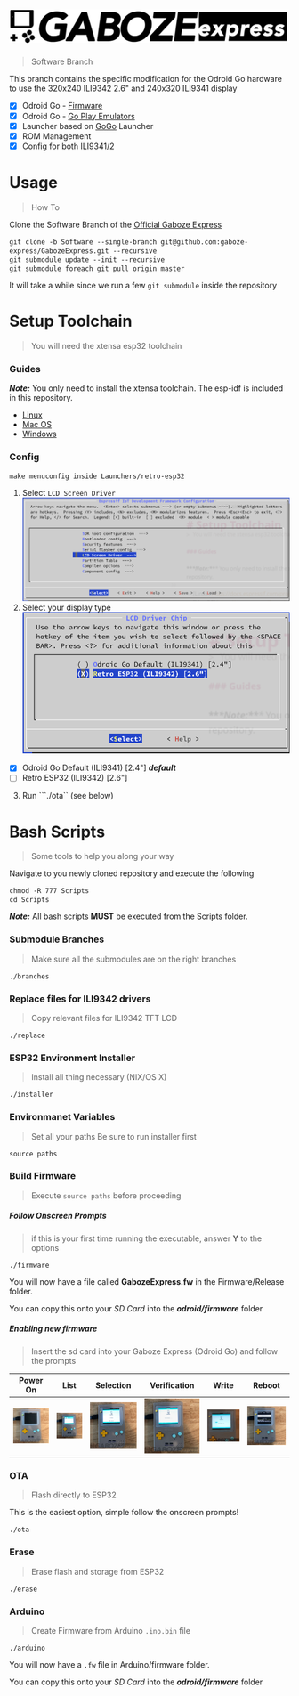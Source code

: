 # ![Gaboze Express](Assets/GabozeExpress.png)
> Software Branch

This branch contains the specific modification for the Odroid Go hardware to use the 320x240 ILI9342 2.6" and 240x320 ILI9341 display

- [x] Odroid Go - [Firmware](https://github.com/OtherCrashOverride/odroid-go-firmware)
- [x] Odroid Go - [Go Play Emulators](https://github.com/OtherCrashOverride/go-play)
- [x] Launcher based on [GoGo](https://bitbucket.org/odroid_go_stuff/gogo/src/master/) Launcher
- [x] ROM Management
- [x] Config for both ILI9341/2 

# Usage
> How To

Clone the Software Branch of the [Official Gaboze Express](https://github.com/gaboze-express/GabozeExpress)

```shell
git clone -b Software --single-branch git@github.com:gaboze-express/GabozeExpress.git --recursive
git submodule update --init --recursive
git submodule foreach git pull origin master
```
It will take a while since we run a few ```git submodule``` inside the repository

# Setup Toolchain
> You will need the xtensa esp32 toolchain

### Guides

***Note:*** You only need to install the xtensa toolchain. The esp-idf is included in this repository.

- [Linux](https://docs.espressif.com/projects/esp-idf/en/latest/get-started/linux-setup.html)
- [Mac OS](https://docs.espressif.com/projects/esp-idf/en/latest/get-started/macos-setup.html)
- [Windows](https://docs.espressif.com/projects/esp-idf/en/latest/get-started/windows-setup-scratch.html)



### Config
```
make menuconfig inside Launchers/retro-esp32
```

1. Select ```LCD Screen Driver``` ![LCD Screen Driver](Assets/menuconfig.png)
2. Select your display type ![LCD Driver Chip](Assets/driver.png)
  - [x] Odroid Go Default (ILI9341) [2.4"] ***default***
  - [ ] Retro ESP32 (ILI9342) [2.6"]
3. Run ```./ota`` (see below)

# Bash Scripts
> Some tools to help you along your way

Navigate to you newly cloned repository and execute the following
```
chmod -R 777 Scripts
cd Scripts
```

***Note:*** All bash scripts **MUST** be executed from the Scripts folder.


### Submodule Branches
> Make sure all the submodules are on the right branches

```
./branches
```

### Replace files for ILI9342 drivers
> Copy relevant files for ILI9342 TFT LCD

```
./replace
```

### ESP32 Environment Installer
> Install all thing necessary (NIX/OS X)

```
./installer
```

### Environmanet Variables
> Set all your paths
Be sure to run installer first

```
source paths
```

### Build Firmware

> Execute ```source paths``` before proceeding


##### Follow Onscreen Prompts
> if this is your first time running the executable, answer **Y** to the options

```
./firmware
```

You will now have a file called **GabozeExpress.fw** in the Firmware/Release folder.

You can copy this onto your *SD Card* into the ***odroid/firmware*** folder

##### Enabling new firmware
> Insert the sd card into your Gaboze Express (Odroid Go) and follow the prompts

| Power On | List                    | Selection     |    Verification  |   Write   |   Reboot   |
| ----------------------------------------- | -------------------------------- | ---- | ---- | ---- | ---- |
| ![Power on your hardware](Assets/001.jpg) | ![Firmware List](Assets/002.jpg) |   ![Firmware Selection](Assets/003.jpg)   |  ![Firmware Verification](Assets/004.jpg)    |   ![Firmware Write](Assets/006.gif)    |   ![Reboot into new Firmware](Assets/007.jpg)   |


### OTA
> Flash directly to ESP32

This is the easiest option, simple follow the onscreen prompts!

```
./ota
```

### Erase
> Erase flash and storage from ESP32

```
./erase
```

### Arduino
> Create Firmware from Arduino ```.ino.bin``` file

```
./arduino
```

You will now have a ```.fw``` file in Arduino/firmware folder.

You can copy this onto your *SD Card* into the ***odroid/firmware*** folder
